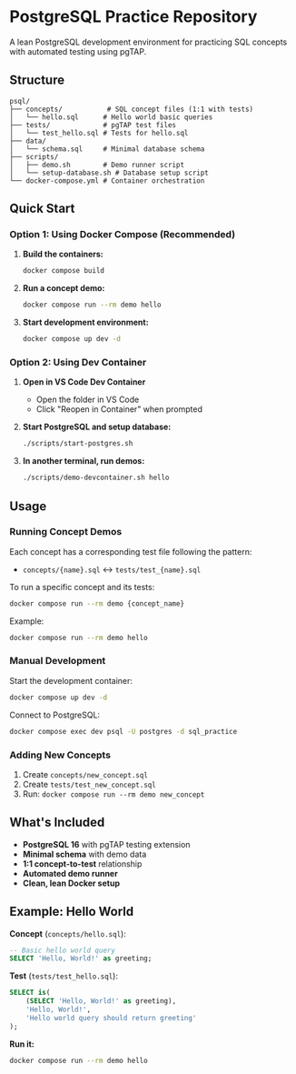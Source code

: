 # PostgreSQL Practice Repository

A lean PostgreSQL development environment for practicing SQL concepts with automated testing using pgTAP.

## Structure

```
psql/
├── concepts/           # SQL concept files (1:1 with tests)
│   └── hello.sql      # Hello world basic queries
├── tests/             # pgTAP test files
│   └── test_hello.sql # Tests for hello.sql
├── data/
│   └── schema.sql     # Minimal database schema
├── scripts/
│   ├── demo.sh        # Demo runner script
│   └── setup-database.sh # Database setup script
└── docker-compose.yml # Container orchestration
```

## Quick Start

### Option 1: Using Docker Compose (Recommended)

1. **Build the containers:**

   ```bash
   docker compose build
   ```

2. **Run a concept demo:**

   ```bash
   docker compose run --rm demo hello
   ```

3. **Start development environment:**

   ```bash
   docker compose up dev -d
   ```

### Option 2: Using Dev Container

1. **Open in VS Code Dev Container**
   - Open the folder in VS Code
   - Click "Reopen in Container" when prompted

2. **Start PostgreSQL and setup database:**

   ```bash
   ./scripts/start-postgres.sh
   ```

3. **In another terminal, run demos:**

   ```bash
   ./scripts/demo-devcontainer.sh hello
   ```

## Usage

### Running Concept Demos

Each concept has a corresponding test file following the pattern:
- `concepts/{name}.sql` ↔ `tests/test_{name}.sql`

To run a specific concept and its tests:
```bash
docker compose run --rm demo {concept_name}
```

Example:
```bash
docker compose run --rm demo hello
```

### Manual Development

Start the development container:
```bash
docker compose up dev -d
```

Connect to PostgreSQL:
```bash
docker compose exec dev psql -U postgres -d sql_practice
```

### Adding New Concepts

1. Create `concepts/new_concept.sql`
2. Create `tests/test_new_concept.sql` 
3. Run: `docker compose run --rm demo new_concept`

## What's Included

- **PostgreSQL 16** with pgTAP testing extension
- **Minimal schema** with demo data
- **1:1 concept-to-test** relationship
- **Automated demo runner** 
- **Clean, lean Docker setup**

## Example: Hello World

**Concept** (`concepts/hello.sql`):
```sql
-- Basic hello world query
SELECT 'Hello, World!' as greeting;
```

**Test** (`tests/test_hello.sql`):
```sql
SELECT is(
    (SELECT 'Hello, World!' as greeting),
    'Hello, World!',
    'Hello world query should return greeting'
);
```

**Run it:**
```bash
docker compose run --rm demo hello
```
